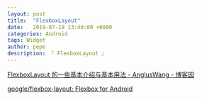 ```yaml
---
layout: post
title:  "FlexboxLayout"
date:   2019-07-19 13:40:00 +0800
categories: Android
tags: Widget
author: pepe
description: 『 FlexboxLayout 』
---
```




[FlexboxLayout 的一些基本介绍与基本用法 - AnglusWang - 博客园](https://www.cnblogs.com/jesonjason/p/5518029.html)

[google/flexbox-layout: Flexbox for Android](https://github.com/google/flexbox-layout)





















